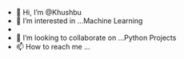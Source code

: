 - 👋 Hi, I’m @Khushbu
- 👀 I’m interested in ...Machine Learning
- <!--- 🌱 I’m currently learning ...Data Science --->
- 💞️ I’m looking to collaborate on ...Python Projects
- 📫 How to reach me ...

<!---
Khushbu-Paun/Khushbu-Paun is a ✨ special ✨ repository because its `README.md` (this file) appears on your GitHub profile.
You can click the Preview link to take a look at your changes.
--->

